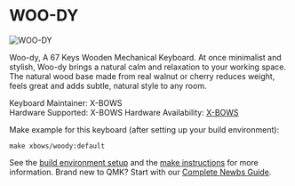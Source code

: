 # WOO-DY
![WOO-DY](https://github.com/moyi4681/qmk_firmware/blob/master/keyboards/xbows/woody/img1.png)

Woo-dy, A 67 Keys Wooden Mechanical Keyboard.
At once minimalist and stylish, Woo-dy brings a natural calm and relaxation to your working space. The natural wood base made from real walnut or cherry reduces weight, feels great and adds subtle, natural style to any room.

Keyboard Maintainer: X-BOWS  
Hardware Supported:  X-BOWS
Hardware Availability: [X-BOWS](https://x-bows.com/)

Make example for this keyboard (after setting up your build environment):

    make xbows/woody:default

See the [build environment setup](https://docs.qmk.fm/#/getting_started_build_tools) and the [make instructions](https://docs.qmk.fm/#/getting_started_make_guide) for more information. Brand new to QMK? Start with our [Complete Newbs Guide](https://docs.qmk.fm/#/newbs).

